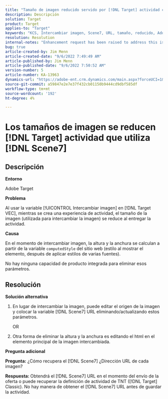 ```yaml
---
title: "Tamaño de imagen reducido servido por [!DNL Target] actividad con Scene7"
description: Descripción
solution: Target
product: Target
applies-to: "Target"
keywords: "KCS, Intercambiar imagen, Scene7, URL, tamaño, reducido, Adobe Target"
resolution: Resolution
internal-notes: "Enhancement request has been raised to address this issue permanentaly"
bug: true
article-created-by: Jim Menn
article-created-date: "9/6/2022 7:49:49 AM"
article-published-by: Jim Menn
article-published-date: "9/6/2022 7:50:52 AM"
version-number: 5
article-number: KA-13963
dynamics-url: "https://adobe-ent.crm.dynamics.com/main.aspx?forceUCI=1&pagetype=entityrecord&etn=knowledgearticle&id=f88b677b-b82d-ed11-9db1-0022480866ad"
source-git-commit: a59847e2e7e37f432cb01150b9444cd9dbf585df
workflow-type: tm+mt
source-wordcount: '192'
ht-degree: 4%

---
```


# Los tamaños de imagen se reducen [!DNL Target] actividad que utiliza [!DNL Scene7]

## Descripción

<b>Entorno</b>

Adobe Target

<b>Problema</b>

Al usar la variable [!UICONTROL Intercambiar imagen] en [!DNL Target VEC], mientras se crea una experiencia de actividad, el tamaño de la imagen (utilizada para intercambiar la imagen) se reduce al entregar la actividad.

<b>Causa</b>

En el momento de intercambiar imagen, la altura y la anchura se calculan a partir de la variable `computedStyle` del sitio web (estilo al mostrar el elemento, después de aplicar estilos de varias fuentes).

No hay ninguna capacidad de producto integrada para eliminar esos parámetros.

## Resolución

<b>Solución alternativa</b>

1. En lugar de intercambiar la imagen, puede editar el origen de la imagen y colocar la variable [!DNL Scene7] URL eliminando/actualizando estos parámetros.

   OR

1. Otra forma de eliminar la altura y la anchura es editando el html en el elemento principal de la imagen intercambiada.

<b>Pregunta adicional</b>

<b>Pregunta:</b> ¿Cómo recupera el [!DNL Scene7] ¿Dirección URL de cada imagen? 

<b>Respuesta: </b>Obtendrá el [!DNL Scene7] URL en el momento del envío de la oferta o puede recuperar la definición de actividad de TNT ([!DNL Target] Classic). No hay manera de obtener el [!DNL Scene7] URL antes de guardar la actividad.

